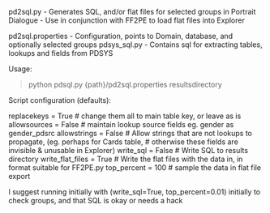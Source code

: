 
pd2sql.py           - Generates SQL, and/or flat files for selected groups in Portrait Dialogue
                    - Use in conjunction with FF2PE to load flat files into Explorer

pd2sql.properties   - Configuration, points to Domain, database, and optionally selected groups
pdsys_sql.py        - Contains sql for extracting tables, lookups and fields from PDSYS

Usage:

> python pdsql.py {path}/pd2sql.properties resultsdirectory


Script configuration (defaults):

  replacekeys = True     # change them all to main table key, or leave as is
  allowsources = False   # maintain lookup source fields eg. gender as gender_pdsrc
  allowstrings = False   # Allow strings that are not lookups to propagate, (eg. perhaps for Cards table,
                         # otherwise these fields are invisible & unusable in Explorer)
  write_sql = False      # Write SQL to results directory
  write_flat_files = True  # Write the flat files with the data in, in format suitable for FF2PE.py
  top_percent = 100      # sample the data in flat file export

I suggest running initially with (write_sql=True, top_percent=0.01) initially to check groups,
and that SQL is okay or needs a hack